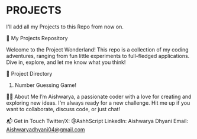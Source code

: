 # PROJECTS
I'll add all my Projects to this Repo from now on.

🌟 My Projects Repository

Welcome to the Project Wonderland! This repo is a collection of my coding adventures, ranging from fun little experiments to full-fledged applications. Dive in, explore, and let me know what you think!

📂 Project Directory

1) Number Guessing Game!

👩‍💻 About Me
I’m Aishwarya, a passionate coder with a love for creating and exploring new ideas. I’m always ready for a new challenge. Hit me up if you want to collaborate, discuss code, or just chat!

📬 Get in Touch
Twitter/X: @AshhScript
LinkedIn: Aishwarya Dhyani
Email: Aishwaryadhyani04@gmail.com
